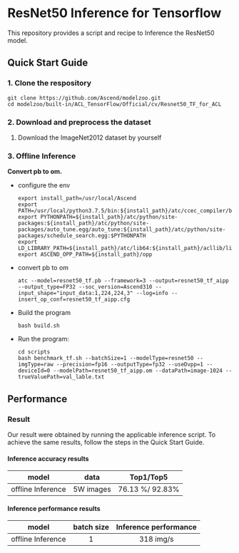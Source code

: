 

# ResNet50 Inference for Tensorflow 

This repository provides a script and recipe to Inference the ResNet50 model.

## Quick Start Guide

### 1. Clone the respository

```shell
git clone https://github.com/Ascend/modelzoo.git
cd modelzoo/built-in/ACL_TensorFlow/Official/cv/Resnet50_TF_for_ACL
```

### 2. Download and preprocess the dataset

1. Download the ImageNet2012 dataset by yourself

   

### 3. Offline Inference

**Convert pb to om.**

- configure the env

  ```
  export install_path=/usr/local/Ascend
  export PATH=/usr/local/python3.7.5/bin:${install_path}/atc/ccec_compiler/bin:${install_path}/atc/bin:$PATH
  export PYTHONPATH=${install_path}/atc/python/site-packages:${install_path}/atc/python/site-packages/auto_tune.egg/auto_tune:${install_path}/atc/python/site-packages/schedule_search.egg:$PYTHONPATH
  export LD_LIBRARY_PATH=${install_path}/atc/lib64:${install_path}/acllib/lib64:$LD_LIBRARY_PATH
  export ASCEND_OPP_PATH=${install_path}/opp
  ```

- convert pb to om

  ```
  atc --model=resnet50_tf.pb --framework=3 --output=resnet50_tf_aipp --output_type=FP32 --soc_version=Ascend310 --input_shape="input_data:1,224,224,3" --log=info --insert_op_conf=resnet50_tf_aipp.cfg
  ```

- Build the program

  ```
  bash build.sh
  ```

- Run the program:

  ```
  cd scripts
  bash benchmark_tf.sh --batchSize=1 --modelType=resnet50 --imgType=raw --precision=fp16 --outputType=fp32 --useDvpp=1 --deviceId=0 --modelPath=resnet50_tf_aipp.om --dataPath=image-1024 --trueValuePath=val_lable.txt
  ```



## Performance

### Result

Our result were obtained by running the applicable inference script. To achieve the same results, follow the steps in the Quick Start Guide.

#### Inference accuracy results

|       model       | **data**  |    Top1/Top5    |
| :---------------: | :-------: | :-------------: |
| offline Inference | 5W images | 76.13 %/ 92.83% |

#### Inference performance results

|       model       | batch size | Inference performance |
| :---------------: | :--------: | :-------------------: |
| offline Inference |     1      |       318 img/s       |
